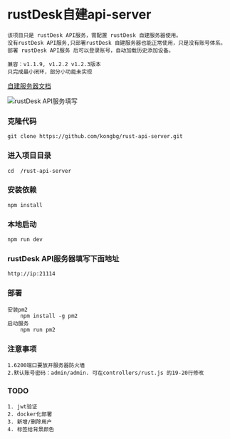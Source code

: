 # rustDesk自建api-server

    该项目只是 rustDesk API服务，需配置 rustDesk 自建服务器使用。
    没有rustDesk API服务,只部署rustDesk 自建服务器也能正常使用，只是没有账号体系。
    部署 rustDesk API服务 后可以登录账号，自动加载历史添加设备。

    兼容：v1.1.9, v1.2.2 v1.2.3版本
    只完成最小闭环，部分小功能未实现
	
[自建服务器文档](https://rustdesk.com/docs/zh-cn/self-host/)


![rustDesk API服务填写](https://imgse.com/i/piF19IK)


### 克隆代码
    git clone https://github.com/kongbg/rust-api-server.git

### 进入项目目录
    cd  /rust-api-server

### 安装依赖
    npm install

### 本地启动
    npm run dev

### rustDesk API服务器填写下面地址
    http://ip:21114

### 部署
    安装pm2
        npm install -g pm2
    启动服务
        npm run pm2

### 注意事项
    1.6200端口要放开服务器防火墙
    2.默认账号密码：admin/admin. 可在controllers/rust.js 的19-20行修改

### TODO
    1. jwt验证
    2. docker化部署
    3. 新增/删除用户
    4. 标签给背景颜色

